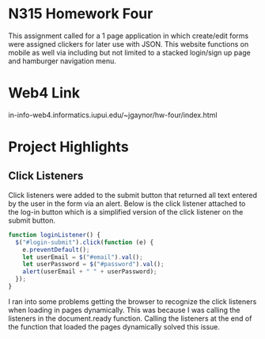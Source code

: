 # N315 Homework Four

This assignment called for a 1 page application in which create/edit forms were assigned clickers for later use with JSON. This website functions on mobile as well via including but not limited to a stacked login/sign up page and hamburger navigation menu.

# Web4 Link

in-info-web4.informatics.iupui.edu/~jgaynor/hw-four/index.html

# Project Highlights

## Click Listeners

Click listeners were added to the submit button that returned all text entered by the user in the form via an alert. Below is the click listener attached to the log-in button which is a simplified version of the click listener on the submit button.

```javascript
function loginListener() {
  $("#login-submit").click(function (e) {
    e.preventDefault();
    let userEmail = $("#email").val();
    let userPassword = $("#password").val();
    alert(userEmail + " " + userPassword);
  });
}
```

I ran into some problems getting the browser to recognize the click listeners when loading in pages dynamically. This was because I was calling the listeners in the document.ready function. Calling the listeners at the end of the function that loaded the pages dynamically solved this issue.
